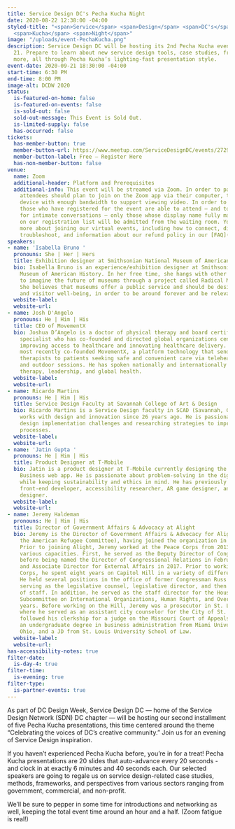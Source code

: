 ```yaml
---
title: Service Design DC's Pecha Kucha Night
date: 2020-08-22 12:38:00 -04:00
styled-title: "<span>Service</span> <span>Design</span> <span>DC's</span> <span>Pecha</span>
  <span>Kucha</span> <span>Night</span>"
image: "/uploads/event-PechaKucha.png"
description: Service Design DC will be hosting its 2nd Pecha Kucha event on September
  21. Prepare to learn about new service design tools, case studies, frameworks, and
  more, all through Pecha Kucha’s lighting-fast presentation style.
event-date: 2020-09-21 18:30:00 -04:00
start-time: 6:30 PM
end-time: 8:00 PM
image-alt: DCDW 2020
status:
  is-featured-on-home: false
  is-featured-on-events: false
  is-sold-out: false
  sold-out-message: This Event is Sold Out.
  is-limited-supply: false
  has-occurred: false
tickets:
  has-member-button: true
  member-button-url: https://www.meetup.com/ServiceDesignDC/events/272920680/
  member-button-label: Free — Register Here
  has-non-member-button: false
venue:
  name: Zoom
  additional-header: Platform and Prerequisites
  additional-info: This event will be streamed via Zoom. In order to participate fully,
    attendees should plan to join on the Zoom app via their computer, tablet, or mobile
    device with enough bandwidth to support viewing video. In order to ensure only
    those who have registered for the event are able to attend — and to create space
    for intimate conversations — only those whose display name fully matches the name
    on our registration list will be admitted from the waiting room. You can find
    more about joining our virtual events, including how to connect, directions to
    troubleshoot, and information about our refund policy in our [FAQ](/faqs/).
speakers:
- name: 'Isabella Bruno '
  pronouns: She | Her | Hers
  title: Exhibition designer at Smithsonian National Museum of American History
  bio: Isabella Bruno is an experience/exhibition designer at Smithsonian's National
    Museum of American History. In her free time, she hangs with other museum workers
    to imagine the future of museums through a project called Radical Museum Futures.
    She believes that museums offer a public service and should be designed for staff
    and visitor well-being, in order to be around forever and be relevant.
  website-label: 
  website-url: 
- name: Josh D'Angelo
  pronouns: He | Him | His
  title: CEO of MovementX
  bio: Joshua D’Angelo is a doctor of physical therapy and board certified orthopedic
    specialist who has co-founded and directed global organizations centered around
    improving access to healthcare and innovating healthcare delivery. Dr. D’Angelo
    most recently co-founded MovementX, a platform technology that sends trusted physical
    therapists to patients seeking safe and convenient care via telehealth, home-based,
    and outdoor sessions. He has spoken nationally and internationally on physical
    therapy, leadership, and global health.
  website-label: 
  website-url: 
- name: Ricardo Martins
  pronouns: He | Him | His
  title: Service Design Faculty at Savannah College of Art & Design
  bio: Ricardo Martins is a Service Design faculty in SCAD (Savannah, Georgia) and
    works with design and innovation since 26 years ago. He is passionate about service
    design implementation challenges and researching strategies to improve innovation
    processes.
  website-label: 
  website-url: 
- name: 'Jatin Gupta '
  pronouns: He | Him | His
  title: Product Designer at T-Mobile
  bio: Jatin is a product designer at T-Mobile currently designing the T-Mobile for
    Business web app. He is passionate about problem-solving in the digital space
    while keeping sustainability and ethics in mind. He has previously worked as a
    front-end developer, accessibility researcher, AR game designer, and now a product
    designer.
  website-label: 
  website-url: 
- name: Jeremy Haldeman
  pronouns: He | Him | His
  title: Director of Government Affairs & Advocacy at Alight
  bio: Jeremy is the Director of Government Affairs & Advocacy for Alight (formerly
    the American Refugee Committee), having joined the organization in January 2017.
    Prior to joining Alight, Jeremy worked at the Peace Corps from 2013 – 2017 in
    various capacities. First, he served as the Deputy Director of Congressional Relations
    before being named the Director of Congressional Relations in February of 2015
    and Associate Director for External Affairs in 2017. Prior to working at the Peace
    Corps, he spent eight years on Capitol Hill in a variety of different capacities.
    He held several positions in the office of former Congressman Russ Carnahan, including
    serving as the legislative counsel, legislative director, and then deputy chief
    of staff. In addition, he served as the staff director for the House Foreign Affairs
    Subcommittee on International Organizations, Human Rights, and Oversight for three
    years. Before working on the Hill, Jeremy was a prosecutor in St. Louis, Missouri
    where he served as an assistant city counselor for the City of St. Louis, which
    followed his clerkship for a judge on the Missouri Court of Appeals. Jeremy holds
    an undergraduate degree in business administration from Miami University in Oxford,
    Ohio, and a JD from St. Louis University School of Law.
  website-label: 
  website-url: 
has-accessibility-notes: true
filter-date:
  is-day-4: true
filter-time:
  is-evening: true
filter-type:
  is-partner-events: true
---
```


As part of DC Design Week, Service Design DC — home of the Service Design Network (SDN) DC chapter — will be hosting our second installment of five Pecha Kucha presentations, this time centered around the theme “Celebrating the voices of DC’s creative community.” Join us for an evening of Service Design inspiration.

If you haven’t experienced Pecha Kucha before, you’re in for a treat! Pecha Kucha presentations are 20 slides that auto-advance every 20 seconds - and clock in at exactly 6 minutes and 40 seconds each. Our selected speakers are going to regale us on service design-related case studies, methods, frameworks, and perspectives from various sectors ranging from government, commercial, and non-profit. 

We’ll be sure to pepper in some time for introductions and networking as well, keeping the total event time around an hour and a half. (Zoom fatigue is real!)
